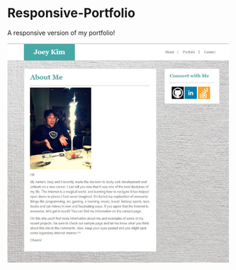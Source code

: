 # Responsive-Portfolio

A responsive version of my portfolio!

<img src="assets/images/screenshot.jpg" alt="alt text" width="500">
